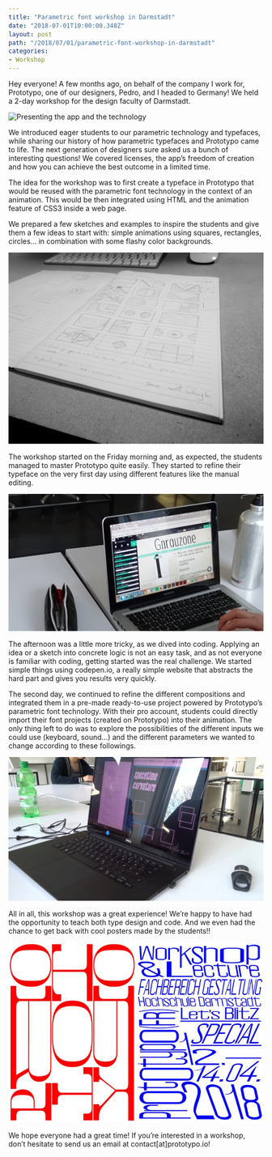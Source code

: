 ```yaml
---
title: "Parametric font workshop in Darmstadt"
date: "2018-07-01T10:00:00.348Z"
layout: post
path: "/2018/07/01/parametric-font-workshop-in-darmstadt"
categories:
- Workshop
---
```

Hey everyone! A few months ago, on behalf of the company I work for, Prototypo, one of our designers, Pedro, and I headed to Germany! We held a 2-day workshop for the design faculty of Darmstadt.

![Presenting the app and the technology](presentation.jpg)

We introduced eager students to our parametric technology and typefaces, while sharing our history of how parametric typefaces and Prototypo came to life. The next generation of designers sure asked us a bunch of interesting questions! We covered licenses, the app’s freedom of creation and how you can achieve the best outcome in a limited time.

The idea for the workshop was to first create a typeface in Prototypo that would be reused with the parametric font technology in the context of an animation. This would be then integrated using HTML and the animation feature of CSS3 inside a web page.

We prepared a few sketches and examples to inspire the students and give them a few ideas to start with: simple animations using squares, rectangles, circles... in combination with some flashy color backgrounds.

![Pedro's sketches](sketches.jpg)

The workshop started on the Friday morning and, as expected, the students managed to master Prototypo quite easily. They started to refine their typeface on the very first day using different features like the manual editing.

![Student using the app](using-the-app.jpg)

The afternoon was a little more tricky, as we dived into coding. Applying an idea or a sketch into concrete logic is not an easy task, and as not everyone is familiar with coding, getting started was the real challenge. We started simple things using codepen.io, a really simple website that abstracts the hard part and gives you results very quickly.

The second day, we continued to refine the different compositions and integrated them in a pre-made ready-to-use project powered by Prototypo’s parametric font technology. With their pro account, students could directly import their font projects (created on Prototypo) into their animation. The only thing left to do was to explore the possibilities of the different inputs we could use (keyboard, sound...) and the different parameters we wanted to change according to these followings.

![Student using the technology](using-the-technology.jpg)

All in all, this workshop was a great experience! We’re happy to have had the opportunity to teach both type design and code. And we even had the chance to get back with cool posters made by the students!!

![Workshop posters made with Prototypo](posters.jpg)

We hope everyone had a great time! If you’re interested in a workshop, don’t hesitate to send us an email at contact[at]prototypo.io!
